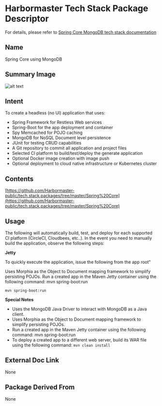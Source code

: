 # Harbormaster Tech Stack Package Descriptor

For details, please refer to [Spring Core MongoDB tech stack documentation](https://harbormaster.ai/spring-core-mongodb-tech-stack/)

## Name
Spring Core using MongoDB

## Summary Image
![alt text](http://www.Harbormaster.com/infopages/img/spring.rdbms.png)

## Intent
To create a headless (no UI) application that uses:

- Spring Framework for Restless Web services
- Spring-Boot for the app deployment and container
- Spy Memcached for POJO caching
- MongoDB for NoSQL Document level persistence
- JUnit for testing CRUD capabilities
- A Git repository to commit all application and project files
- Selected CI platform to build/test/deploy the generate application
- Optional Docker image creation with image push
- Optional deployment to cloud native infrastructure or Kubernetes cluster

## Contents
[https://github.com/Harbormaster-public/tech.stack.packages/tree/master/Spring%20Core](https://github.com/Harbormaster-public/tech.stack.packages/tree/master/Spring%20Core)


## Usage

The following will automatically build, test, and deploy for each supported CI platform (CircleCI, Cloudbees, etc..).  In the event you need to manually build the application, observe the following steps:

**Jetty**

To quickly execute the application, issue the following from the app root"

Uses Morphia as the Object to Document mapping framework to simplify persisting POJOs.
Run a created app in the Maven Jetty container using the following command: mvn spring-boot:run

`mvn spring-boot:run`

**Special Notes**

- Uses the MongoDB Java Driver to interact with MongoDB as a Java client.
- Uses Morphia as the Object to Document mapping framework to simplify persisting POJOs.
- Run a created app in the Maven Jetty container using the following command: mvn spring-boot:run
- To deploy a created app to a different web server, build its WAR file using the following command:
`mvn clean install`

## External Doc Link
None

## Package Derived From
None